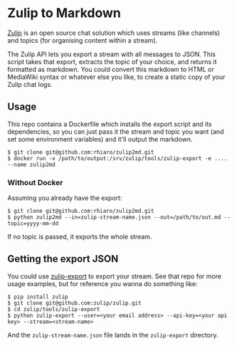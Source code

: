 # Zulip to Markdown

[Zulip](https://zulipchat.com) is an open source chat solution which uses streams (like channels) and topics (for organising content within a stream).

The Zulip API lets you export a stream with all messages to JSON. This script takes that export, extracts the topic of your choice, and returns it formatted as markdown. You could convert this markdown to HTML or MediaWiki syntax or whatever else you like, to create a static copy of your Zulip chat logs.

## Usage

This repo contains a Dockerfile which installs the export script and its dependencies, so you can just pass it the stream and topic you want (and set some environment variables) and it'll output the markdown.

```
$ git clone git@github.com:rhiaro/zulip2md.git
$ docker run -v /path/to/output:/srv/zulip/tools/zulip-export -e .... --name zulip2md
```


### Without Docker

Assuming you already have the export:

```
$ git clone git@github.com:rhiaro/zulip2md.git
$ python zulip2md --in=zulip-stream-name.json --out=/path/to/out.md --topic=yyyy-mm-dd
```

If no topic is passed, it exports the whole stream.

## Getting the export JSON

You could use [zulip-export](https://github.com/zulip/zulip/blob/master/tools/zulip-export/zulip-export) to export your stream. See that repo for more usage examples, but for reference you wanna do something like:

```
$ pip install zulip
$ git clone git@github.com:zulip/zulip.git
$ cd zulip/tools/zulip-export
$ python zulip-export --user=<your email address> --api-key=<your api key> --stream=<stream-name>
```

And the `zulip-stream-name.json` file lands in the `zulip-export` directory.